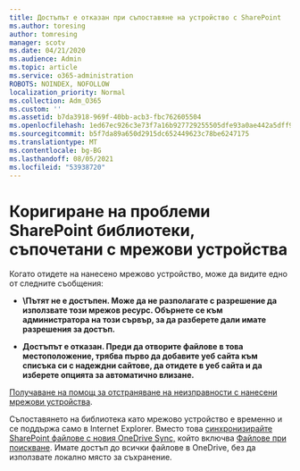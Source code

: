 ```yaml
---
title: Достъпът е отказан при съпоставяне на устройство с SharePoint
ms.author: toresing
author: tomresing
manager: scotv
ms.date: 04/21/2020
ms.audience: Admin
ms.topic: article
ms.service: o365-administration
ROBOTS: NOINDEX, NOFOLLOW
localization_priority: Normal
ms.collection: Adm_O365
ms.custom: ''
ms.assetid: b7da3918-969f-40bb-acb3-fbc762605504
ms.openlocfilehash: 1ed67ec926c3e73f7a16b927729255505dfe93a0ae442a5dff9400afafb41d8e
ms.sourcegitcommit: b5f7da89a650d2915dc652449623c78be6247175
ms.translationtype: MT
ms.contentlocale: bg-BG
ms.lasthandoff: 08/05/2021
ms.locfileid: "53938720"
---
```

# <a name="fix-problems-with-sharepoint-libraries-mapped-to-network-drives"></a>Коригиране на проблеми SharePoint библиотеки, съпочетани с мрежови устройства

Когато отидете на нанесено мрежово устройство, може да видите едно от следните съобщения:
  
- **\\Пътят не е достъпен. Може да не разполагате с разрешение да използвате този мрежов ресурс. Обърнете се към администратора на този сървър, за да разберете дали имате разрешения за достъп.**

- **Достъпът е отказан. Преди да отворите файлове в това местоположение, трябва първо да добавите уеб сайта към списъка си с надеждни сайтове, да отидете в уеб сайта и да изберете опцията за автоматично влизане.**

[Получаване на помощ за отстраняване на неизправности с нанесени мрежови устройства](https://docs.microsoft.com/sharepoint/support/administration/troubleshoot-mapped-network-drives).
  
Съпоставянето на библиотека като мрежово устройство е временно и се поддържа само в Internet Explorer. Вместо това [синхронизирайте SharePoint файлове с новия OneDrive Sync,](https://support.office.com/article/6de9ede8-5b6e-4503-80b2-6190f3354a88.aspx) който включва [Файлове при поискване](https://support.office.com/article/0e6860d3-d9f3-4971-b321-7092438fb38e.aspx). Имате достъп до всички файлове в OneDrive, без да използвате локално място за съхранение.
  